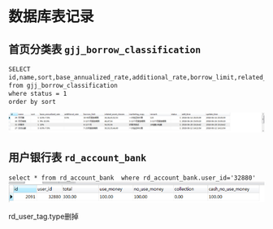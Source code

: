 # 数据库表记录
## 首页分类表 `gjj_borrow_classification`   
```
SELECT  id,name,sort,base_annualized_rate,additional_rate,borrow_limit,related_asset_classes,marketing_copy,remark,status,add_time,update_time
from gjj_borrow_classification
where status = 1
order by sort
```

![](_v_images/_1530693088_22580.png)

## 用户银行表 `rd_account_bank`
`select * from rd_account_bank  where rd_account_bank.user_id='32880'`  
![](_v_images/_1530859671_26185.png)

rd_user_tag.type删掉